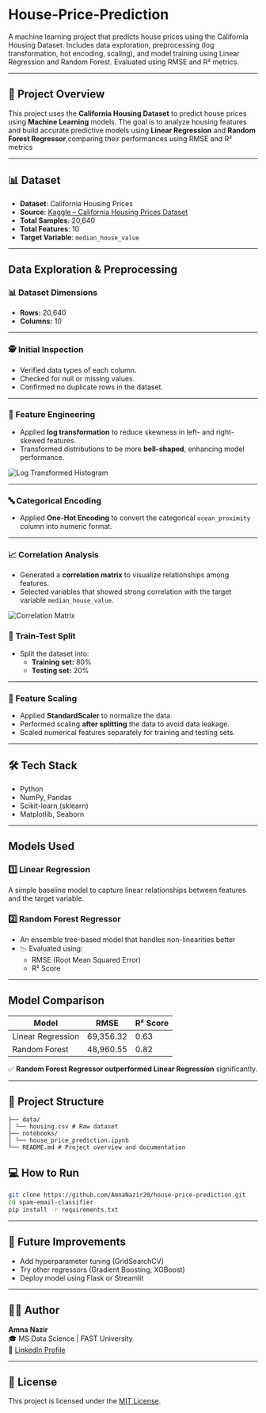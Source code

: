 # House-Price-Prediction
A machine learning project that predicts house prices using the California Housing Dataset. Includes data exploration, preprocessing (log transformation, hot encoding, scaling), and model training using Linear Regression and Random Forest. Evaluated using RMSE and R² metrics.

---

## 🚀 Project Overview


This project uses the **California Housing Dataset** to predict house prices using **Machine Learning** models. The goal is to analyze housing features and build accurate predictive models using **Linear Regression** and **Random Forest Regressor**,comparing their performances using RMSE and R² metrics

---

## 📊 Dataset

- **Dataset**: California Housing Prices  
- **Source**: [Kaggle – California Housing Prices Dataset](https://www.kaggle.com/datasets/camnugent/california-housing-prices)  
- **Total Samples**: 20,640  
- **Total Features**: 10  
- **Target Variable**: `median_house_value`
---

##  Data Exploration & Preprocessing

### 📊 Dataset Dimensions
- **Rows:** 20,640  
- **Columns:** 10

---

### 🕵️ Initial Inspection
- Verified data types of each column.
- Checked for null or missing values.
- Confirmed no duplicate rows in the dataset.

---

### 🧠 Feature Engineering

- Applied **log transformation** to reduce skewness in left- and right-skewed features.
- Transformed distributions to be more **bell-shaped**, enhancing model performance.

![Log Transformed Histogram](log_transformation_hist.png)

---

### 🔤 Categorical Encoding
- Applied **One-Hot Encoding** to convert the categorical `ocean_proximity` column into numeric format.

---

### 📈 Correlation Analysis

- Generated a **correlation matrix** to visualize relationships among features.
- Selected variables that showed strong correlation with the target variable `median_house_value`.

![Correlation Matrix](correlation_matrix.png.png)


### 🧪 Train-Test Split
- Split the dataset into:
  - **Training set:** 80%
  - **Testing set:** 20%

---

### 📐 Feature Scaling
- Applied **StandardScaler** to normalize the data.
- Performed scaling **after splitting** the data to avoid data leakage.
- Scaled numerical features separately for training and testing sets.

---
## 🛠️ Tech Stack

- Python
- NumPy, Pandas
- Scikit-learn (sklearn)
- Matplotlib, Seaborn


---

##  Models Used

### 1️⃣ Linear Regression

A simple baseline model to capture linear relationships between features and the target variable.


### 2️⃣ Random Forest Regressor
- An ensemble tree-based model that handles non-linearities better
- 📉 Evaluated using:
  - RMSE (Root Mean Squared Error)
  - R² Score
---

##  Model Comparison

| Model             | RMSE         | R² Score   |
|------------------|--------------|------------|
| Linear Regression| 69,356.32    | 0.63       |
| Random Forest    | 48,960.55    | 0.82       |

✅ **Random Forest Regressor outperformed Linear Regression** significantly.

---

## 📁 Project Structure

```
├── data/
│ └── housing.csv # Raw dataset
├── notebooks/
│ └── house_price_prediction.ipynb 
└── README.md # Project overview and documentation
```

## 💻 How to Run

```bash
git clone https://github.com/AmnaNazir20/house-price-prediction.git
cd spam-email-classifier
pip install -r requirements.txt
```

---
## 🧠 Future Improvements

- Add hyperparameter tuning (GridSearchCV)
- Try other regressors (Gradient Boosting, XGBoost)
- Deploy model using Flask or Streamlit

---

## 🙋‍♀️ Author

**Amna Nazir**  
🎓 MS Data Science | FAST University  
🔗 [LinkedIn Profile](www.linkedin.com/in/amna-nazir-460b1936a)

---

## 📄 License

This project is licensed under the [MIT License](LICENSE).
